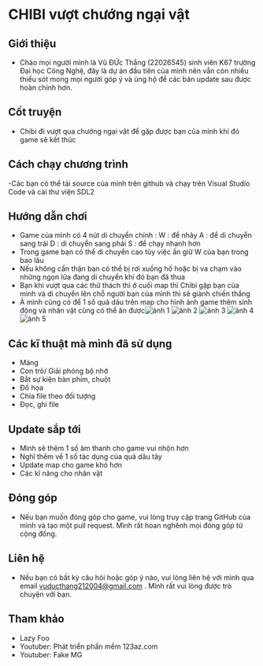 # CHIBI vượt chướng ngại vật
## Giới thiệu
- Chào mọi người mình là Vũ ĐỨc Thắng (22026545) sinh viên K67 trường Đại học Công Nghệ, đây là dự án đầu tiên của mình nên vẫn còn nhiều thiếu sót mong mọi người góp ý và ủng hộ để các bản update sau được hoàn chỉnh hơn.
## Cốt truyện
- Chibi đi vượt qua chướng ngại vật để gặp được bạn của mình khi đó game sẽ kết thúc
## Cách chạy chương trình
-Các bạn có thể tải source của mình trên github và chạy trên Visual Studio Code và cài thư viện SDL2
## Hướng dẫn chơi
- Game của mình có 4 nút di chuyển chính :
    W : để nhảy 
    A : để di chuyển sang trái
    D : di chuyển sang phải
    S : để chạy nhanh hơn
- Trong game bạn có thể di chuyển cao tùy việc ấn giữ W của bạn trong bao lâu
- Nếu không cẩn thận bạn có thể bị rơi xuống hố hoặc bị va chạm vào những ngọn lửa đang di chuyển khi đó bạn đã thua
- Bạn khi vượt qua các thử thách thì ở cuối map thì Chibi gặp bạn của mình và di chuyển lên chỗ người bạn của mình thì sẽ giành chiến thắng
- À mình cũng có để 1 số quả dâu trên map cho hình ảnh game thêm sinh động và nhân vật cũng có thể ăn được![ảnh 1](https://github.com/Thangvu21/Game1/assets/125382939/87fa9697-d93f-4b19-b972-f1e8781dce71)
![ảnh 2](https://github.com/Thangvu21/Game1/assets/125382939/4fc160c6-c54b-48d6-9e0f-2d07f2c5bf8a)
![ảnh 3](https://github.com/Thangvu21/Game1/assets/125382939/0f59d5a8-b151-4cac-acc4-2f1961b7c1d2)
![ảnh 4](https://github.com/Thangvu21/Game1/assets/125382939/46e4208d-5a6f-4651-84b4-cb842eb9d760)
![ảnh 5](https://github.com/Thangvu21/Game1/assets/125382939/9ac197e8-a9b2-426f-9da9-b351c14bd3df)

## Các kĩ thuật mà mình đã sử dụng
- Mảng
- Con trỏ/ Giải phóng bộ nhớ
- Bắt sự kiện bàn phím, chuột
- Đồ họa
- Chia file theo đối tượng
- Đọc, ghi file
## Update sắp tới
- Mình sẽ thêm 1 số âm thanh cho game vui nhộn hơn
- Nghĩ thêm về 1 số tác dụng của quả dâu tây
- Update map cho game khó hơn
- Các kĩ năng cho nhân vật
## Đóng góp
- Nếu bạn muốn đóng góp cho game, vui lòng truy cập trang GitHub của mình và tạo một pull request. Mình rất hoan nghênh mọi đóng góp từ cộng đồng.
## Liên hệ
- Nếu bạn có bất kỳ câu hỏi hoặc góp ý nào, vui lòng liên hệ với mình qua email vuducthang212004@gmail.com . Mình rất vui lòng được trò chuyện với bạn.
## Tham khảo
- Lazy Foo
- Youtuber: Phát triển phần mềm 123az.com
- Youtuber: Fake MG
